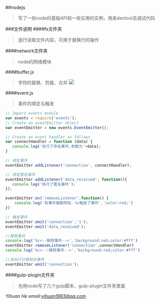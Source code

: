 ##nodejs
>写了一些node的基础API和一些实用的实例，用来devtool去调试代码


###文件说明
####fs文件夹
>逐行读取文件内容，可用于替换行的操作

####network文件夹
>node的网络模块

####buffer.js
>字符的替换、剪裁、合并
![](http://olcrntw9l.bkt.clouddn.com/8870C725-EC79-40FC-A388-8894EE8BB378.png)

####event.js
>事件的绑定与触发

```javascript
// Import events module
var events = require('events');
// Create an eventEmitter object
var eventEmitter = new events.EventEmitter();

// Create an event handler as follows
var connectHandler = function (data) {
   console.log('执行了命名事件,参数为'+data);
}

// 绑定事件
eventEmitter.addListener('connection', connectHandler);

// 绑定匿名事件
eventEmitter.addListener('data_received', function(){
   console.log('执行了匿名事件');
});

eventEmitter.on('removeListener',function() {
    console.log('有事件被删除啦，%c触发了事件','color:red;')
})

// 触发事件
eventEmitter.emit('connection','1');
eventEmitter.emit('data_received');

//移除事件
console.log('%c<--移除事件-->','background:red;color:#fff')
eventEmitter.removeListener('connection',connectHandler)
console.log('%c<--!移除事件-->','background:red;color:#fff')

//未执行已移除的事件
eventEmitter.emit('connection');
```

####gulp-plugin文件夹
>也用node写了几个gulp脚本，gulp-plugin文件夹里面


*Yihuan He email:yihuan1993@qq.com*
